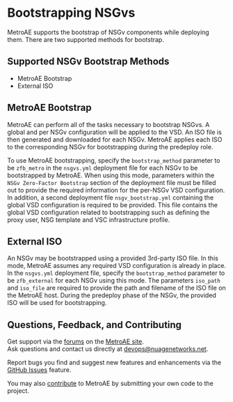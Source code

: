 # Bootstrapping NSGvs

MetroAE supports the bootstrap of NSGv components while deploying them.  There are two supported methods for bootstrap.

## Supported NSGv Bootstrap Methods

* MetroAE Bootstrap
* External ISO

## MetroAE Bootstrap

MetroAE can perform all of the tasks necessary to bootstrap NSGvs.  A global and per NSGv configuration will be applied to the VSD.  An ISO file is then generated and downloaded for each NSGv.  MetroAE applies each ISO to the corresponding NSGv for bootstrapping during the predeploy role.

To use MetroAE bootstrapping, specify the `bootstrap_method` parameter to be `zfb_metro` in the `nsgvs.yml` deployment file for each NSGv to be bootstrapped by MetroAE.  When using this mode, parameters within the `NSGv Zero-Factor Bootstrap` section of the deployment file must be filled out to provide the required information for the per-NSGv VSD configuration.  In addition, a second deployment file `nsgv_bootstrap.yml` containing the global VSD configuration is required to be provided.  This file contains the global VSD configuration related to bootstrapping such as defining the proxy user, NSG template and VSC infrastructure profile.

## External ISO

An NSGv may be bootstrapped using a provided 3rd-party ISO file.  In this mode, MetroAE assumes any required VSD configuration is already in place.  In the `nsgvs.yml` deployment file, specify the `bootstrap_method` parameter to be `zfb_external` for each NSGv using this mode.  The parameters `iso_path` and `iso_file` are required to provide the path and filename of the ISO file on the MetroAE host.  During the predeploy phase of the NSGv, the provided ISO will be used for bootstrapping.

## Questions, Feedback, and Contributing

Get support via the [forums](https://devops.nuagenetworks.net/forums/) on the [MetroAE site](https://devops.nuagenetworks.net/).  
Ask questions and contact us directly at [devops@nuagenetworks.net](mailto:devops@nuagenetworks.net "send email to nuage-metro project").  

Report bugs you find and suggest new features and enhancements via the [GitHub Issues](https://github.com/nuagenetworks/nuage-metroae/issues "nuage-metroaeissues") feature.

You may also [contribute](../../CONTRIBUTING.md) to MetroAE by submitting your own code to the project.
